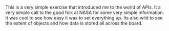 This is a very simple exercise that introduced me to the world of APIs.  It a very simple call to the good folk at NASA for some very simple information.  It was cool to see how easy it was to set everything up.  Its also wild to see the extent of objects and how data is stored all across the board.
